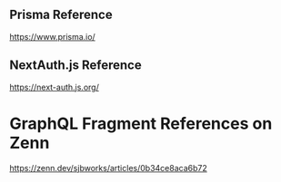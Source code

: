 ## Prisma Reference
https://www.prisma.io/

## NextAuth.js Reference
https://next-auth.js.org/

# GraphQL Fragment References on Zenn
https://zenn.dev/sjbworks/articles/0b34ce8aca6b72
